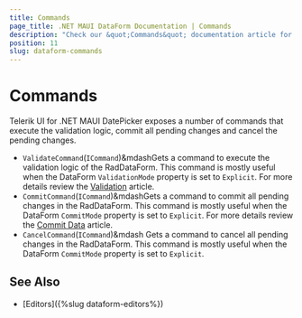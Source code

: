 ```yaml
---
title: Commands
page_title: .NET MAUI DataForm Documentation | Commands
description: "Check our &quot;Commands&quot; documentation article for Telerik DataForm for .NET MAUI control."
position: 11
slug: dataform-commands
---
```


# Commands

Telerik UI for .NET MAUI DatePicker exposes a number of commands that execute the validation logic, commit all pending changes and cancel the pending changes.

* `ValidateCommand`(`ICommand`)&mdashGets a command to execute the validation logic of the RadDataForm. This command is mostly useful when the DataForm `ValidationMode` property is set to `Explicit`. For more details review the [Validation]() article.
* `CommitCommand`(`ICommand`)&mdashGets a command to commit all pending changes in the RadDataForm. This command is mostly useful when the DataForm `CommitMode` property is set to `Explicit`. For more details review the [Commit Data]() article.
* `CancelCommand`(`ICommand`)&mdash Gets a command to cancel all pending changes in the RadDataForm. This command is mostly useful when the DataForm `CommitMode` property is set to `Explicit`.
     

## See Also

- [Editors]({%slug dataform-editors%})